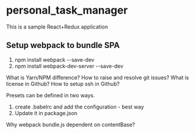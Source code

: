 # personal_task_manager
This is a sample React+Redux application

## Setup webpack to bundle SPA
1. npm install webpack --save-dev
2. npm install webpack-dev-server --save-dev

What is Yarn/NPM difference?
How to raise and resolve git issues?
What is license in Github?
How to setup ssh in Github?

Presets can be defined in two ways.
1. create .babelrc and add the configuration - best way
2. Update it in package.json

Why webpack bundle.js dependent on contentBase?
